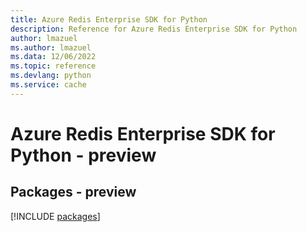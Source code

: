 ```yaml
---
title: Azure Redis Enterprise SDK for Python
description: Reference for Azure Redis Enterprise SDK for Python
author: lmazuel
ms.author: lmazuel
ms.data: 12/06/2022
ms.topic: reference
ms.devlang: python
ms.service: cache
---
```

# Azure Redis Enterprise SDK for Python - preview
## Packages - preview
[!INCLUDE [packages](redis-enterprise-index.md)]